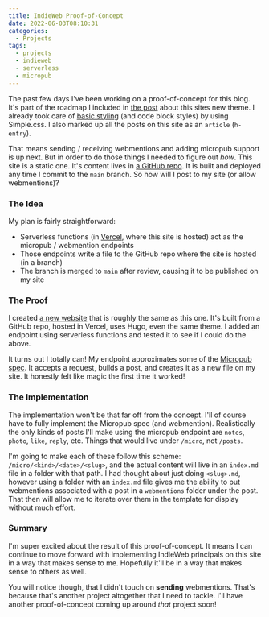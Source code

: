 ```yaml
---
title: IndieWeb Proof-of-Concept 
date: 2022-06-03T08:10:31 
categories: 
  - Projects
tags: 
  - projects
  - indieweb 
  - serverless
  - micropub
---
```


The past few days I've been working on a proof-of-concept for this blog. It's
part of the roadmap I included in [the post][1] about this sites new theme.
I already took care of [basic styling][2] (and code block styles) by using
Simple.css. I also marked up all the posts on this site as an `article`
(`h-entry`).

That means sending / receiving webmentions and adding micropub support is up
next. But in order to do those things I needed to figure out _how_. This site
is a static one. It's content lives in [a GitHub repo][3]. It is built and
deployed any time I commit to the `main` branch. So how will I post to my site
(or allow webmentions)?

### The Idea

My plan is fairly straightforward:

- Serverless functions (in [Vercel][4], where this site is hosted) act as the
    micropub / webmention endpoints
- Those endpoints write a file to the GitHub repo where the site is hosted (in
    a branch)
- The branch is merged to `main` after review, causing it to be published on my
    site

### The Proof

I created [a new website][5] that is roughly the same as this one. It's built
from a GitHub repo, hosted in Vercel, uses Hugo, even the same theme. I added
an endpoint using serverless functions and tested it to see if I could do the
above.

It turns out I totally can! My endpoint approximates some of the [Micropub
spec][6]. It accepts a request, builds a post, and creates it as a new file on
my site. It honestly felt like magic the first time it worked!

### The Implementation

The implementation won't be that far off from the concept. I'll of course have
to fully implement the Micropub spec (and webmention). Realistically the only
kinds of posts I'll make using the micropub endpoint are `notes`, `photo`,
`like`, `reply`, etc. Things that would live under `/micro`, not `/posts`.

I'm going to make each of these follow this scheme:
`/micro/<kind>/<date>/<slug>`, and the actual content will live in an
`index.md` file in a folder with that path. I had thought about just doing
`<slug>.md`, however using a folder with an `index.md` file gives me the
ability to put webmentions associated with a post in a `webmentions` folder
under the post. That then will allow me to iterate over them in the template
for display without much effort.

### Summary

I'm super excited about the result of this proof-of-concept. It means I can
continue to move forward with implementing IndieWeb principals on this site in
a way that makes sense to me. Hopefully it'll be in a way that makes sense to
others as well.

You will notice though, that I didn't touch on **sending** webmentions. That's
because that's another project altogether that I need to tackle. I'll have
another proof-of-concept coming up around _that_ project soon!

<!-- LINKS -->
[1]: https://crowdersoup.com/posts/site-updates/new-theme-back-to-basics/
[2]: https://crowdersoup.com/posts/site-updates/simple-css-classless-framework/
[3]: https://github.com/CrowderSoup/crowdersoup.com
[4]: https://vercel.com
[5]: https://github.com/CrowderSoup/indieweb-proof-of-concept
[6]: https://www.w3.org/TR/micropub
